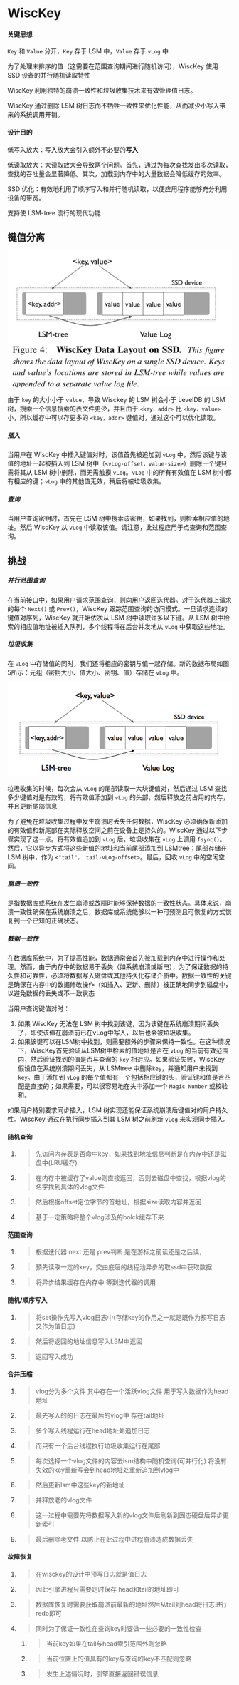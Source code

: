 # WiscKey

#### 关键思想

`Key` 和 `Value` 分开，`Key` 存于 LSM 中，`Value` 存于 `vLog` 中

为了处理未排序的值（这需要在范围查询期间进行随机访问），WiscKey 使用 SSD 设备的并行随机读取特性

WiscKey 利用独特的崩溃一致性和垃圾收集技术来有效管理值日志。

WiscKey 通过删除 LSM 树日志而不牺牲一致性来优化性能，从而减少小写入带来的系统调用开销。

#### 设计目的

低写入放大：写入放大会引入额外不必要的**写入**

低读取放大：大读取放大会导致两个问题。首先，通过为每次查找发出多次读取，查找的吞吐量会显著降低。其次，加载到内存中的大量数据会降低缓存的效率。

SSD 优化：有效地利用了顺序写入和并行随机读取，以便应用程序能够充分利用设备的带宽。

支持使 LSM-tree 流行的现代功能

## 键值分离

![WiscKey -- Separating Keys from Values in SSD-conscious Storage · Columba  M71's Blog](../img/wisckey-layout.png)

由于 `key` 的大小小于 `value`，导致 Wisckey 的 LSM 树会小于 LevelDB 的 LSM 树，搜索一个信息搜索的表文件更少，并且由于 `<key，addr>` 比 `<key，value>` 小，所以缓存中可以存更多的 `<key，addr>` 键值对，通过这个可以优化读取。

##### 插入

当用户在 WiscKey 中插入键值对时，该值首先被追加到 `vLog` 中，然后该键与该值的地址一起被插入到 LSM 树中（`<vLog-offset，value-size>`）删除一个键只需将其从 LSM 树中删除，而无需触摸 `vLog`。`vLog` 中的所有有效值在 LSM 树中都有相应的键；`vLog` 中的其他值无效，稍后将被垃圾收集。

##### 查询

当用户查询密钥时，首先在 LSM 树中搜索该密钥，如果找到，则检索相应值的地址。然后 WiscKey 从 `vLog` 中读取该值。请注意，此过程应用于点查询和范围查询。

## 挑战

##### 并行范围查询

在当前接口中，如果用户请求范围查询，则向用户返回迭代器。对于迭代器上请求的每个 `Next()` 或 `Prev()`，WiscKey 跟踪范围查询的访问模式。一旦请求连续的键值对序列，WiscKey 就开始依次从 LSM 树中读取许多以下键。从 LSM 树中检索的相应值地址被插入队列，多个线程将在后台并发地从 `vLog` 中获取这些地址。

##### 垃圾收集

在 `vLog` 中存储值的同时，我们还将相应的密钥与值一起存储。新的数据布局如图5所示：元组（密钥大小、值大小、密钥、值）存储在 `vLog` 中。

![Key Value分离](../img/kv_split.png)

垃圾收集的时候，每次会从 `vLog` 的尾部读取一大块键值对，然后通过 LSM 查找多少键值对是有效的，将有效值添加到 `vLog` 的头部，然后释放之前占用的内存，并且更新尾部信息

为了避免在垃圾收集过程中发生崩溃时丢失任何数据，WiscKey 必须确保新添加的有效值和新尾部在实际释放空间之前在设备上是持久的。WiscKey 通过以下步骤实现了这一点。将有效值追加到 `vLog` 后，垃圾收集在 `vLog` 上调用 `fsync()`。然后，它以异步方式将这些新值的地址和当前尾部添加到 LSMtree；尾部存储在 LSM 树中，作为 `<"tail"， tail-vLog-offset>`。最后，回收 `vLog` 中的空闲空间。

##### 崩溃一致性

是指数据库或系统在发生崩溃或故障时能够保持数据的一致性状态。具体来说，崩溃一致性确保在系统崩溃之后，数据库或系统能够以一种可预测且可恢复的方式恢复到一个已知的正确状态。

##### 数据一致性

在数据库系统中，为了提高性能，数据通常会首先被加载到内存中进行操作和处理。然而，由于内存中的数据易于丢失（如系统崩溃或断电），为了保证数据的持久性和可靠性，必须将数据写入磁盘或其他持久化存储介质中。数据一致性的关键是确保在内存中的数据修改操作（如插入、更新、删除）被正确地同步到磁盘中，以避免数据的丢失或不一致状态

当用户查询键值对时：

1. 如果 WiscKey 无法在 LSM 树中找到该键，因为该键在系统崩溃期间丢失了，即使该值在崩溃前已在vLog中写入，以后也会被垃圾收集。
2. 如果该键可以在LSM树中找到，则需要额外的步骤来保持一致性。在这种情况下，WiscKey首先验证从LSM树中检索的值地址是否在 `vLog` 的当前有效范围内，然后验证找到的值是否与查询的 `key` 相对应。如果验证失败，WiscKey 假设值在系统崩溃期间丢失，从 LSMtree 中删除`key`，并通知用户未找到 `key`。由于添加到 `vLog` 的每个值都有一个包括相应键的头，验证键和值是否匹配是直接的；如果需要，可以很容易地在头中添加一个 `Magic Number` 或校验和。

如果用户特别要求同步插入，LSM 树实现还能保证系统崩溃后键值对的用户持久性。WiscKey 通过在执行同步插入到其 LSM 树之前刷新 `vLog` 来实现同步插入。

#### 随机查询

1. > 先访问内存表是否命中key，如果找到地址信息判断是在内存中还是磁盘中(LRU缓存)

2. > 在内存中被缓存了value则直接返回，否则去磁盘中查找，根据vlog的名字找到具体的vlog文件

3. > 然后根据offset定位字节的首地址，根据size读取内容并返回

4. > 基于一定策略将整个vlog涉及的bolck缓存下来

#### 范围查询

1. > 根据迭代器 next 还是 prev判断 是在游标之前读还是之后读，

2. > 预先读取一定的key，交由底层的线程池异步的取ssd中获取数据

3. > 将异步结果缓存在内存中 等到迭代器的调用

#### 随机/顺序写入

1. > 将set操作先写入vlog日志中(存储key的作用之一就是既作为预写日志又作为值日志)

2. > 然后将返回的地址信息写入LSM中返回

3. > 返回写入成功

#### 合并压缩

1. > vlog分为多个文件 其中存在一个活跃vlog文件 用于写入数据作为head地址

2. > 最先写入的的日志在最后的vlog中 存在tail地址

3. > 多个写入线程运行在head地址处追加日志

4. > 而只有一个后台线程执行垃圾收集运行在尾部

5. > 每次选择一个vlog文件的内容去lsm结构中随机查询(可并行化) 将没有失效的key重新写会到head地址处重新追加到vlog中

6. > 然后更新lsm中这些key的新地址

7. > 并释放老的vlog文件

8. > 这一过程中需要先将数据写入新的vlog文件后刷新到固态硬盘后异步更新索引

9. > 最后删除老文件 以防止在此过程中进程崩溃造成数据丢失

#### 故障恢复

1. > 在wisckey的设计中预写日志就是值日志

2. > 因此引擎进程只需要定时保存 head和tail的地址即可

3. > 数据库恢复时需要获取崩溃前最新的地址然后从tail到head将日志进行redo即可

4. > 同时为了保证一致性在查询key时要做一些必要的一致性检查 

   1. > 当前key如果在tail与head索引范围外则忽略

   2. > 当前位置上的值具有的key与查询的key不匹配则忽略

   3. > 发生上述情况时，引擎直接返回错误信息
